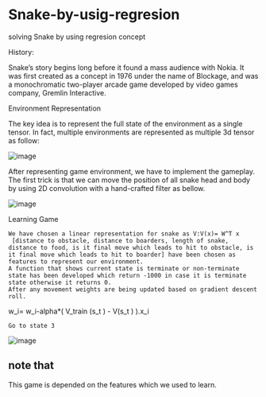 # Snake-by-usig-regresion
solving Snake by using regresion concept


History:

Snake’s story begins long before it found a mass audience with Nokia. It was first created as a concept in 1976 under the name of Blockage, and was a monochromatic two-player arcade game developed by video games company, Gremlin Interactive.


Environment Representation

The key idea is to represent the full state of the environment as a single tensor. In fact, multiple environments are represented as multiple 3d tensor as follow:

![image](https://user-images.githubusercontent.com/47190471/232274614-be299b69-3b9b-40b2-8d51-3b50fe4167cd.png)


After representing game environment, we have to implement the gameplay. The first trick is that we can move the position of all snake head and body by using 2D convolution with a hand-crafted filter as bellow.

![image](https://user-images.githubusercontent.com/47190471/232274631-1d18d745-2cdc-41e4-b58e-8aa526e775d3.png)


Learning Game

	We have chosen a linear representation for snake as V:V(x)= W^T x
	 [distance to obstacle, distance to boarders, length of snake, distance to food, is it final move which leads to hit to obstacle, is it final move which leads to hit to boarder] have been chosen as features to represent our environment.
	A function that shows current state is terminate or non-terminate state has been developed which return -1000 in case it is terminate state otherwise it returns 0.
	After any movement weights are being updated based on gradient descent roll.

w_i= w_i-alpha*( V_train (s_t )  -  V(s_t )  ).x_i

	Go to state 3



![image](https://user-images.githubusercontent.com/47190471/232274660-9b054aca-96c1-4598-a18d-a21936149870.png)


## note that

This game is depended on the features which we used to learn.
